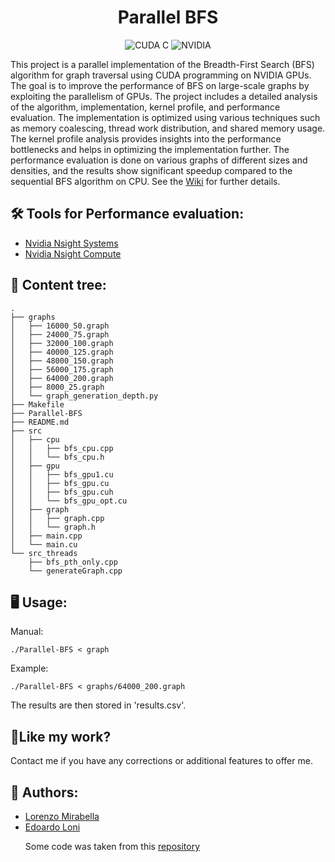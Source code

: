 <h1 align="center" id="title">Parallel BFS</h1>

<p align="center">
  <img src="https://img.shields.io/badge/CUDA-C-76B900.svg?style=flat&logo=nvidia&logoColor=white" alt="CUDA C">
    <img src="https://img.shields.io/badge/NVIDIA-GPU-76B900.svg?style=flat&logo=nvidia&logoColor=white" alt="NVIDIA">

</p>


<p id="description">This project is a parallel implementation of the Breadth-First Search (BFS) algorithm for graph traversal using CUDA programming on NVIDIA GPUs. The goal is to improve the performance of BFS on large-scale graphs by exploiting the parallelism of GPUs. The project includes a detailed analysis of the algorithm, implementation, kernel profile, and performance evaluation. The implementation is optimized using various techniques such as memory coalescing, thread work distribution, and shared memory usage. The kernel profile analysis provides insights into the performance bottlenecks and helps in optimizing the implementation further. The performance evaluation is done on various graphs of different sizes and densities, and the results show significant speedup compared to the sequential BFS algorithm on CPU. See the <a href="https://github.com/mirawara/Parallel-BFS/Wiki/BFS-Wiki">Wiki</a> for further details.
</p>


<h2>🛠️ Tools for Performance evaluation:</h2>

* <a href="https://developer.nvidia.com/nsight-systems">Nvidia Nsight Systems</a>
* <a href="https://developer.nvidia.com/nsight-compute">Nvidia Nsight Compute</a>

<h2>🌳 Content tree:</h2>

```
.
├── graphs
│   ├── 16000_50.graph
│   ├── 24000_75.graph
│   ├── 32000_100.graph
│   ├── 40000_125.graph
│   ├── 48000_150.graph
│   ├── 56000_175.graph
│   ├── 64000_200.graph
│   ├── 8000_25.graph
│   └── graph_generation_depth.py
├── Makefile
├── Parallel-BFS
├── README.md
├── src
│   ├── cpu
│   │   ├── bfs_cpu.cpp
│   │   └── bfs_cpu.h
│   ├── gpu
│   │   ├── bfs_gpu1.cu
│   │   ├── bfs_gpu.cu
│   │   ├── bfs_gpu.cuh
│   │   └── bfs_gpu_opt.cu
│   ├── graph
│   │   ├── graph.cpp
│   │   └── graph.h
│   ├── main.cpp
│   └── main.cu
└── src_threads
    ├── bfs_pth_only.cpp
    └── generateGraph.cpp
```

<h2>🖥️ Usage: </h2>
<p>Manual:</p>


```
./Parallel-BFS < graph
 ```
 
 <p>Example: </p>
 
 ```
./Parallel-BFS < graphs/64000_200.graph
 ```

The results are then stored in 'results.csv'.
<h2>💖Like my work?</h2>

Contact me if you have any corrections or additional features to offer me.

<h2>👥 Authors:</h2>
<ul>
  <li><a href="https://github.com/mirawara">Lorenzo Mirabella</a></li>
  <li><a href="https://https://github.com/EdoardoLoni">Edoardo Loni</a></li>


  Some code was taken from this <a href="https://github.com/kaletap/bfs-cuda-gpu">repository</a>
</ul>


